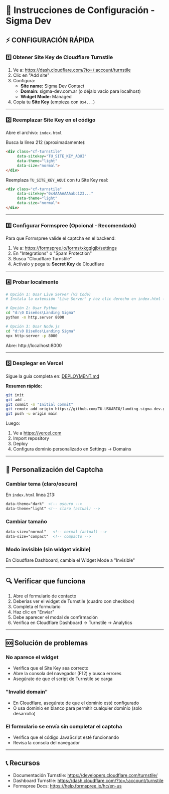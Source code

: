 # 🚀 Instrucciones de Configuración - Sigma Dev

## ⚡ CONFIGURACIÓN RÁPIDA

### 1️⃣ Obtener Site Key de Cloudflare Turnstile

1. Ve a: https://dash.cloudflare.com/?to=/:account/turnstile
2. Clic en "Add site"
3. Configura:
   - **Site name:** Sigma Dev Contact
   - **Domain:** sigma-dev.com.ar (o déjalo vacío para localhost)
   - **Widget Mode:** Managed
4. Copia tu **Site Key** (empieza con `0x4...`)

---

### 2️⃣ Reemplazar Site Key en el código

Abre el archivo: `index.html`

Busca la línea 212 (aproximadamente):
```html
<div class="cf-turnstile"
     data-sitekey="TU_SITE_KEY_AQUI"
     data-theme="light"
     data-size="normal">
</div>
```

Reemplaza `TU_SITE_KEY_AQUI` con tu Site Key real:
```html
<div class="cf-turnstile"
     data-sitekey="0x4AAAAAAAabc123..."
     data-theme="light"
     data-size="normal">
</div>
```

---

### 3️⃣ Configurar Formspree (Opcional - Recomendado)

Para que Formspree valide el captcha en el backend:

1. Ve a: https://formspree.io/forms/xkgqlgjb/settings
2. En "Integrations" o "Spam Protection"
3. Busca "Cloudflare Turnstile"
4. Actívalo y pega tu **Secret Key** de Cloudflare

---

### 4️⃣ Probar localmente

```bash
# Opción 1: Usar Live Server (VS Code)
# Instala la extensión "Live Server" y haz clic derecho en index.html → "Open with Live Server"

# Opción 2: Usar Python
cd "d:\0 Diseños\Landing Sigma"
python -m http.server 8000

# Opción 3: Usar Node.js
cd "d:\0 Diseños\Landing Sigma"
npx http-server -p 8000
```

Abre: http://localhost:8000

---

### 5️⃣ Desplegar en Vercel

Sigue la guía completa en: [DEPLOYMENT.md](DEPLOYMENT.md)

**Resumen rápido:**
```bash
git init
git add .
git commit -m "Initial commit"
git remote add origin https://github.com/TU-USUARIO/landing-sigma-dev.git
git push -u origin main
```

Luego:
1. Ve a https://vercel.com
2. Import repository
3. Deploy
4. Configura dominio personalizado en Settings → Domains

---

## 🎨 Personalización del Captcha

### Cambiar tema (claro/oscuro)
En `index.html` línea 213:
```html
data-theme="dark"  <!-- oscuro -->
data-theme="light" <!-- claro (actual) -->
```

### Cambiar tamaño
```html
data-size="normal"   <!-- normal (actual) -->
data-size="compact"  <!-- compacto -->
```

### Modo invisible (sin widget visible)
En Cloudflare Dashboard, cambia el Widget Mode a "Invisible"

---

## 🔍 Verificar que funciona

1. Abre el formulario de contacto
2. Deberías ver el widget de Turnstile (cuadro con checkbox)
3. Completa el formulario
4. Haz clic en "Enviar"
5. Debe aparecer el modal de confirmación
6. Verifica en Cloudflare Dashboard → Turnstile → Analytics

---

## 🆘 Solución de problemas

### No aparece el widget
- Verifica que el Site Key sea correcto
- Abre la consola del navegador (F12) y busca errores
- Asegúrate de que el script de Turnstile se carga

### "Invalid domain"
- En Cloudflare, asegúrate de que el dominio esté configurado
- O usa dominio en blanco para permitir cualquier dominio (solo desarrollo)

### El formulario se envía sin completar el captcha
- Verifica que el código JavaScript esté funcionando
- Revisa la consola del navegador

---

## 📞 Recursos

- Documentación Turnstile: https://developers.cloudflare.com/turnstile/
- Dashboard Turnstile: https://dash.cloudflare.com/?to=/:account/turnstile
- Formspree Docs: https://help.formspree.io/hc/en-us
